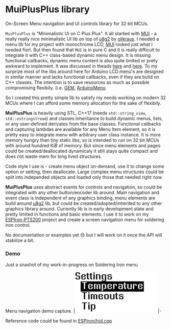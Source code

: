 # MuiPlusPlus library

On-Screen Menu navigation and UI controls library for 32 bit MCUs.


`MuiPlusPlus` is "Minimalistic UI on C Plus Plus". It all started with [MUI](https://github.com/olikraus/u8g2/wiki/muimanual#mui) - a really really nice minimalistic UI lib on top of [u8g2](https://github.com/olikraus/u8g2) by [olikraus](https://github.com/olikraus).
I needed a menu lib for my project with monochrome LCD, [MUI](https://github.com/olikraus/u8g2/wiki/muimanual#mui) looked just what I needed fisrt. But then found that `MUI` is in pure C and it is really difficult to integrate it with C++ class-based dynamic menu design. It is missing functional callbacks, dynamic menu content is also quite limited or prety awkward to implement. It was discussed in theads [here](https://github.com/olikraus/u8g2/issues/2258) and [here](https://github.com/olikraus/u8g2/discussions/2252).
To my surprize most of the libs around here for Arduino LCD menu's are designed in similar manner and lacks functional callbacks, even if they are build on C++ classes. The intention is to save resources as much as possible compromising flexibily. (i.e. [GEM](https://github.com/Spirik/GEM), [ArduinoMenu](https://github.com/neu-rah/ArduinoMenu). 

So I created this pretty simple lib to satisfy my needs working on modern 32 MCUs where I can afford some memory allocation for the sake of flexibily.

**MuiPlusPlus** is heavily using STL, C++17 (needs `std::string_view`, `std::ostringstream`) and classes inheritance to build dynamic menus, lists, or any user-defined derivates from the base classes. Functional callbacks and capturing lambdas are available for any Menu Item element, so it is pretty easy to integrate menu with arbitrary user class instance.
It is more memory hungry than tiny static libs, so is intended to run on 32 bit MCUs with around hundred KiB of memory. But since menu elements and pages could be created/deallocated dynamicaly it still stays quite compact and does not waste mem for long lived structures.

Code style I use is - create menu object on-demand, use it to change some option or setting, then deallocate. Large complex menu structures could be split into independed objects and loaded only those that needed right now.

**MuiPlusPlus** uses abstract events for controls and navigation, so could be integrated with any other button/encoder lib around.
Main navigation and event class is independent of any graphics binding, menu elements are build around [u8g2](https://github.com/olikraus/u8g2) lib, but could be created/adopted/inherited to any other graphics library around.
Currently lib is in early development state and pretty limited in functions and basic elements.
I use it to work on my [ESPIron-PTS200](https://github.com/vortigont/ESPIron-PTS200) project and create a screen navigation menu for soldering iron control.


No documentation or examples yet :disappointed: but I will work on it once the API will stabilize a bit.

### Demo

Just a snashot of my work-in-progress on Soldering Iron menu

Menu navigation demo capture.
|<img src="pics/menu_demo01.png?raw=true" alt="Menu demo" />
|-

Reference code could be found in [ESPIron/hid.cpp](https://github.com/vortigont/ESPIron-PTS200/blob/main/ESPIron/hid.cpp)

